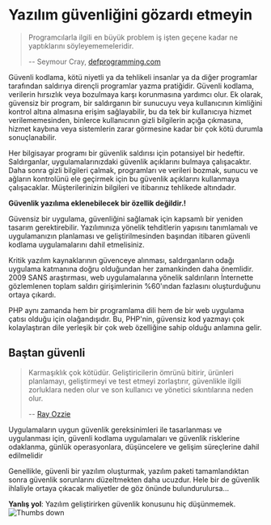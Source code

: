 # Yazılım güvenliğini gözardı etmeyin #

> Programcılarla ilgili en büyük problem iş işten geçene kadar ne yaptıklarını söyleyememeleridir.
>
> -- Seymour Cray, [defprogramming.com](http://www.defprogramming.com/q/6e61ae30a855/)

Güvenli kodlama, kötü niyetli ya da tehlikeli insanlar ya da diğer programlar tarafından saldırıya dirençli programlar yazma pratiğidir. Güvenli kodlama, verilerin hırsızlık veya bozulmaya karşı korunmasına yardımcı olur. Ek olarak, güvensiz bir program, bir saldırganın bir sunucuyu veya kullanıcının kimliğini kontrol altına almasına erişim sağlayabilir, bu da tek bir kullanıcıya hizmet verilememesinden, binlerce kullanıcının gizli bilgilerin açığa çıkmasına, hizmet kaybına veya sistemlerin zarar görmesine kadar bir çok kötü durumla sonuçlanabilir.

Her bilgisayar programı bir güvenlik saldırısı için potansiyel bir hedeftir. Saldırganlar, uygulamalarınızdaki güvenlik açıklarını bulmaya çalışacaktır. Daha sonra gizli bilgileri çalmak, programları ve verileri bozmak, sunucu ve ağların kontrolünü ele geçirmek için bu güvenlik açıklarını kullanmaya çalışacaklar. Müşterilerinizin bilgileri ve itibarınız tehlikede altındadır.

**Güvenlik yazılıma eklenebilecek bir özellik değildir.!**

Güvensiz bir uygulama, güvenliğini sağlamak için kapsamlı bir yeniden tasarım gerektirebilir. Yazılımınıza yönelik tehditlerin yapısını tanımlamalı ve uygulamanızın planlaması ve geliştirilmesinden başından itibaren güvenli kodlama uygulamalarını dahil etmelisiniz.

Kritik yazılım kaynaklarının güvenceye alınması, saldırganların odağı uygulama katmanına doğru olduğundan her zamankinden daha önemlidir. 2009 SANS araştırması, web uygulamalarına yönelik saldırıların İnternette gözlemlenen toplam saldırı girişimlerinin %60'ından fazlasını oluşturduğunu ortaya çıkardı.

PHP aynı zamanda hem bir programlama dili hem de bir web uygulama çatısı olduğu için olağandışıdır. Bu, PHP'nin, güvensiz kod yazmayı çok kolaylaştıran dile yerleşik bir çok web özelliğine sahip olduğu anlamına gelir.

## Baştan güvenli ##

> Karmaşıklık çok kötüdür. Geliştiricilerin ömrünü bitirir, ürünleri planlamayı, geliştirmeyi ve test etmeyi zorlaştırır, güvenlikle ilgili zorluklara neden olur ve son kullanıcı ve yönetici sıkıntılarına neden olur.
>
> -- [Ray Ozzie](www.azquotes.com/quote/585933)

Uygulamaların uygun güvenlik gereksinimleri ile tasarlanması ve uygulanması için, güvenli kodlama uygulamaları ve güvenlik risklerine odaklanma, günlük operasyonlara, düşüncelere ve gelişim süreçlerine dahil edilmelidir

Genellikle, güvenli bir yazılım oluşturmak, yazılım paketi tamamlandıktan sonra güvenlik sorunlarını düzeltmekten daha ucuzdur. Hele bir de güvenlik ihlaliyle ortaya çıkacak maliyetler de göz önünde bulundurulursa...

**Yanlış yol**: Yazılım geliştirirken güvenlik konusunu hiç düşünmemek. ![Thumbs down](/img/thumbs-down.png)
